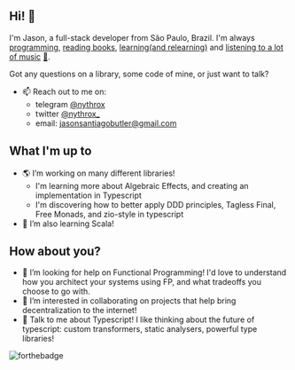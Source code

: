## Hi! 👋
I'm Jason, a full-stack developer from São Paulo, Brazil. I'm always <a href="https://github.com/nythrox">programming</a>, <a href="https://drive.google.com/drive/folders/1MNQ6v_8-qVsyyYW5eCZ0OwwUiG4TykOO">reading books</a>, <a href="https://www.notion.so/7aed0dcf35334b1cb3c2e0967639b680?v=a9b7d9ae37774d8db6bdc0e9ec81ab7b">learning</a><a href="https://github.com/nythrox/obsidian-json-vault/tree/main/programming">(and relearning)</a> and <a href="https://open.spotify.com/user/2d031aiwe8e8x2ssbmgdycd2u">listening to a lot of music</a> <a href="https://www.youtube.com/playlist?list=PLeyEdjzKZbs2REeoTWvgTo9gDmI1lM2gU">🎵</a>.

Got any questions on a library, some code of mine, or just want to talk?
- 📫 Reach out to me on:
   - telegram <a href="https://t.me/nythrox">@nythrox</a>
   - twitter <a href="https://twitter.com/nythrox_">@nythrox_</a>
   - email: <a href="mailto:jasonsantiagobutler@gmail.com">jasonsantiagobutler@gmail.com</a>
   
<!-- I'm open for work, you can find my resume <a href="https://docs.google.com/document/d/1NTGi1UjUfwKXm1RPSyAumDo1zKpkiHYCeuY7fyHUOSQ/edit?usp=sharing">here</a>. -->

## What I'm up to
- 🌎 I’m working on many different libraries! 
   - I'm learning more about Algebraic Effects, and creating an implementation in Typescript 
   - I'm discovering how to better apply DDD principles, Tagless Final, Free Monads, and zio-style in typescript
- 🌱 I’m also learning Scala!

## How about you?
- 🤔 I’m looking for help on Functional Programming! I'd love to understand how you architect your systems using FP, and what tradeoffs you choose to go with.
- 👯 I’m interested in collaborating on projects that help bring decentralization to the internet!
- 💬 Talk to me about Typescript! I like thinking about the future of typescript: custom transformers, static analysers, powerful type libraries!
<!--
## Values
- 🌊 Clean code is the way to go! Creating maintainable software is just as important as (and essencial for) quickly launching new features 🚢
- ️‍🔥 My most important objective is building things that can change the world! ⚙️️‍
- 🏴 I believe in a future that is Open Source, decentralized, that values freedom of information, self-empowerment (though learning) and that is sustainable! 🏳️‍🌈
-->

![forthebadge](https://forthebadge.com/images/badges/makes-people-smile.svg)
<br>

<!--
## Badges
![forthebadge](https://forthebadge.com/images/badges/built-with-resentment.svg)
![forthebadge](https://forthebadge.com/images/badges/you-didnt-ask-for-this.svg)
-->
